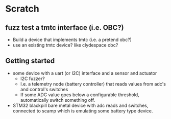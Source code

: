 # Scratch

## fuzz test a tmtc interface (i.e. OBC?)
- Build a device that implements tmtc (i.e. a pretend obc?)
- use an existing tmtc device? like clydespace obc?

## Getting started
- some device with a uart (or I2C) interface and a sensor and actuator
    - I2C fuzzer?
    - I.e. a telemetry node (battery controller) that reads values from adc's and control's switches
    - If some ADC value goes below a configurable threshold, automatically switch something off.
- STM32 blackpill bare metal device with adc reads and switches, connected to scamp which is emulating some battery type device.







